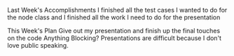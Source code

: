 Last Week's Accomplishments
I finished all the test cases I wanted to do for the node class and I finished all the work I need to do for the presentation

This Week's Plan
Give out my presentation and finish up the final touches on the code
Anything Blocking?
Presentations are difficult because I don't love public speaking. 
